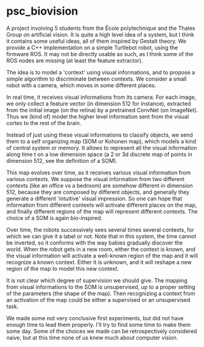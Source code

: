 # psc_biovision
A project involving 5 students from the École polytechnique and the Thales Group on artificial vision. It is quite a high level idea of a system, but I think it contains some useful ideas, all of them inspired by Gestalt theory. We provide a C++ implementation on a simple Turtlebot robot, using the firmware ROS. It may not be directly usable as such, as I think some of the ROS nodes are missing (at least the feature extractor).

The idea is to model a 'context' using visual informations, and to propose a simple algorithm to discriminate between contexts. We consider a small robot with a camera, which moves in some different places.

In real time, it receives visual informations from its camera. For each image, we only collect a feature vector (in dimension 512 for instance), extracted from the initial image (on the retina) by a pretrained ConvNet (on ImageNet). Thus we (kind of) model the higher level information sent from the visual cortex to the rest of the brain.

Instead of just using these visual informations to classify objects, we send them to a self organizing map (SOM or Kohonen map), which models a kind of central system or memory. It allows to represent all the visual information along time t on a low dimension space (a 2 or 3d discrete map of points in dimension 512, see the definition of a SOM).

This map evolves over time, as it receives various visual information from various contexts. We suppose the visual information from two different contexts (like an office vs a bedroom) are somehow different in dimension 512, because they are composed by different objects, and generally they generate a different 'intuitive' visual impression. So one can hope that information from different contexts will activate different places on the map, and finally different regions of the map will represent different contexts. The choice of a SOM is again bio-inspired.

Over time, the robots successively sees several times several contexts, for which we can give it a label or not. Note that in this system, the time cannot be inverted, so it conforms with the way babies gradually discover the world. When the robot gets in a new room, either the context is known, and the visual information will activate a well-known region of the map and it will recognize a known context. Either it is unknown, and it will reshape a new region of the map to model this new context.

It is not clear which degree of supervision we should give. The mapping from visual informations to the SOM is unsupervised, up to a proper setting of the parameters (the shape of the map). Then recognizing a context from an activation of the map could be either a supervised or an unsupervised task.

We made some not very conclusive first experiments, but did not have enough time to lead them properly. I'll try to find some time to make them some day. Some of the choices we made can be retrospectively considered naive, but at this time none of us knew much about computer vision.
